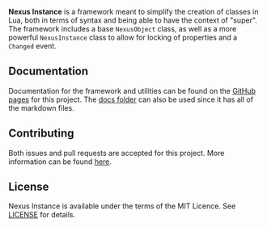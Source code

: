 **Nexus Instance** is a framework meant to simplify the
creation of classes in Lua, both in terms of syntax and
being able to have the context of "super". The framework
includes a base `NexusObject` class, as well as a more
powerful `NexusInstance` class to allow for locking
of properties and a `Changed` event.

## Documentation
Documentation for the framework and utilities can be found
on the [GitHub pages](https://thenexusavenger.github.io/Nexus-Instance)
for this project. The [docs folder](docs) can also be used since it has all
of the markdown files.

## Contributing
Both issues and pull requests are accepted for this project.
More information can be found [here](docs/contributing.md).

## License
Nexus Instance is available under the terms of the MIT 
Licence. See [LICENSE](LICENSE) for details.